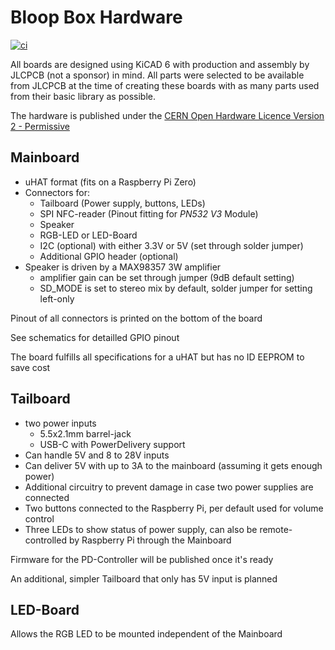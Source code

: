# Bloop Box Hardware

[![ci](https://github.com/bloop-box/bloop-box-hardware/actions/workflows/ci.yml/badge.svg)](https://github.com/bloop-box/bloop-box-hardware/actions/workflows/ci.yml)

All boards are designed using KiCAD 6 with production and assembly by JLCPCB (not a sponsor) in mind. All parts were selected to be available from JLCPCB at the time of creating these boards with as many parts used from their basic library as possible.

The hardware is published under the [CERN Open Hardware Licence Version 2 - Permissive](LICENSES/CERN-OHL-P-2.0.txt)

## Mainboard

- uHAT format (fits on a Raspberry Pi Zero)
- Connectors for:
  - Tailboard (Power supply, buttons, LEDs)
  - SPI NFC-reader (Pinout fitting for *PN532 V3* Module)
  - Speaker
  - RGB-LED or LED-Board
  - I2C (optional) with either 3.3V or 5V (set through solder jumper)
  - Additional GPIO header (optional)
- Speaker is driven by a MAX98357 3W amplifier
  - amplifier gain can be set through jumper (9dB default setting)
  - SD_MODE is set to stereo mix by default, solder jumper for setting left-only 

Pinout of all connectors is printed on the bottom of the board

See schematics for detailled GPIO pinout

The board fulfills all specifications for a uHAT but has no ID EEPROM to save cost

## Tailboard

- two power inputs
  - 5.5x2.1mm barrel-jack
  - USB-C with PowerDelivery support
- Can handle 5V and 8 to 28V inputs 
- Can deliver 5V with up to 3A to the mainboard (assuming it gets enough power)
- Additional circuitry to prevent damage in case two power supplies are connected
- Two buttons connected to the Raspberry Pi, per default used for volume control
- Three LEDs to show status of power supply, can also be remote-controlled by Raspberry Pi through the Mainboard

Firmware for the PD-Controller will be published once it's ready

An additional, simpler Tailboard that only has 5V input is planned 

## LED-Board

Allows the RGB LED to be mounted independent of the Mainboard
